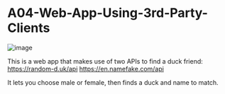 # A04-Web-App-Using-3rd-Party-Clients

![image](https://github.com/jackhuo-unc/A04-Web-App-Using-3rd-Party-Clients/assets/122311093/05f5f00c-5e32-4f1c-b71c-b1b6d830de85)

This is a web app that makes use of two APIs to find a duck friend: 
https://random-d.uk/api
https://en.namefake.com/api

It lets you choose male or female, then finds a duck and name to match.
